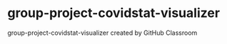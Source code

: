 # group-project-covidstat-visualizer
group-project-covidstat-visualizer created by GitHub Classroom
